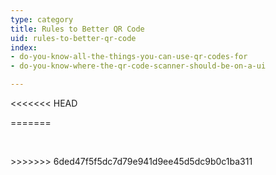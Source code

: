 ```yaml
---
type: category
title: Rules to Better QR Code
uid: rules-to-better-qr-code
index:
- do-you-know-all-the-things-you-can-use-qr-codes-for
- do-you-know-where-the-qr-code-scanner-should-be-on-a-ui

---
```

<<<<<<< HEAD

=======
<p>​​​​</p>
>>>>>>> 6ded47f5f5dc7d79e941d9ee45d5dc9b0c1ba311


